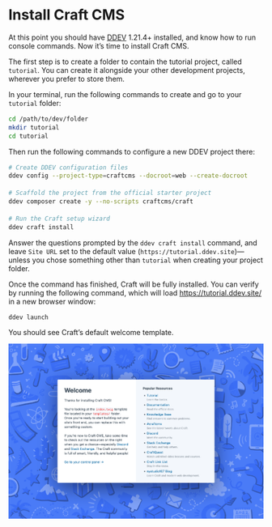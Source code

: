 # Install Craft CMS

At this point you should have [DDEV](https://ddev.com/) 1.21.4+ installed, and know how to run console commands. Now it’s time to install Craft CMS.

The first step is to create a folder to contain the tutorial project, called `tutorial`. You can create it alongside your other development projects, wherever you prefer to store them.

In your terminal, run the following commands to create and go to your `tutorial` folder:

```sh
cd /path/to/dev/folder
mkdir tutorial
cd tutorial
```

Then run the following commands to configure a new DDEV project there:

```sh
# Create DDEV configuration files
ddev config --project-type=craftcms --docroot=web --create-docroot

# Scaffold the project from the official starter project
ddev composer create -y --no-scripts craftcms/craft

# Run the Craft setup wizard
ddev craft install
```

Answer the questions prompted by the `ddev craft install` command, and leave `Site URL` set to the default value (`https://tutorial.ddev.site`)—unless you chose something other than `tutorial` when creating your project folder.

Once the command has finished, Craft will be fully installed. You can verify by running the following command, which will load <https://tutorial.ddev.site/> in a new browser window:

```sh
ddev launch
```

You should see Craft’s default welcome template.

<BrowserShot url="https://tutorial.ddev.site/" :link="true">
<img src="../images/welcome-template.png" alt="Screenshot of the Craft CMS welcome template" />
</BrowserShot>
